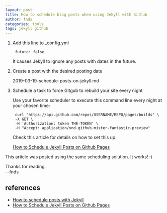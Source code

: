 ```yaml
---
layout: post
title: How to schedule blog posts when using Jekyll with Github
author: fnds
categories: tools
tags: jekyll github
---
```


1. Add this line to _config.yml

        future: false
    
    It causes Jekyll to ignore any posts with dates in the future.

2. Create a post with the desired posting date

    2019-03-19-schedule-posts-on-jekyll.md
    
3. Schedule a task to force Gitgub to rebuild your site every night

    Use your favorite scheduler to execute this command line every night at your chosen time:
    
        curl "https://api.github.com/repos/USERNAME/REPO/pages/builds" \
        -X GET \
        -H 'Authorization: token THE-TOKEN' \
        -H "Accept: application/vnd.github.mister-fantastic-preview"

    Check this article for details on how to set this up: 
    
    [How to Schedule Jekyll Posts on Github Pages](https://alxmjo.com/2017/05/30/how-to-schedule-posts-with-jekyll/)

This article was posted using the same scheduling solution. It works! :)

Thanks for reading.  
--fnds

## references

- [How to schedule posts with Jekyll](https://shot511.github.io/2018-12-03-how-to-schedule-posts-with-jekyll/)
- [How to Schedule Jekyll Posts on Github Pages](https://alxmjo.com/2017/05/30/how-to-schedule-posts-with-jekyll/)
